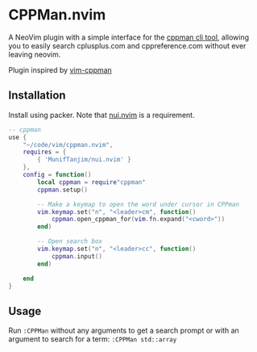 # CPPMan.nvim

A NeoVim plugin with a simple interface for the [cppman cli tool](https://github.com/aitjcize/cppman), allowing you to easily search cplusplus.com and cppreference.com without ever leaving neovim.

Plugin inspired by [vim-cppman](https://github.com/gauteh/vim-cppman)

## Installation

Install using packer. Note that [nui.nvim](https://github.com/MunifTanjim/nui.nvim) is a requirement.


```lua
-- cppman
use {
	"~/code/vim/cppman.nvim",
	requires = {
		{ 'MunifTanjim/nui.nvim' }
	},
	config = function()
		local cppman = require"cppman"
		cppman.setup()

		-- Make a keymap to open the word under cursor in CPPman
		vim.keymap.set("n", "<leader>cm", function()
			cppman.open_cppman_for(vim.fn.expand("<cword>"))
		end)

		-- Open search box
		vim.keymap.set("n", "<leader>cc", function()
			cppman.input()
		end)

	end
}
```

## Usage

Run `:CPPMan` without any arguments to get a search prompt or with an argument to search for a term: `:CPPMan std::array`
